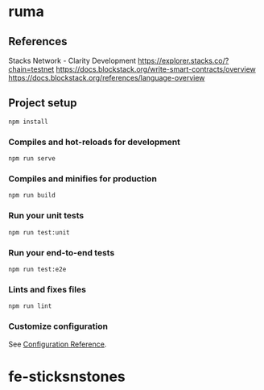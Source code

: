 # ruma

## References

Stacks Network - Clarity Development
https://explorer.stacks.co/?chain=testnet
https://docs.blockstack.org/write-smart-contracts/overview
https://docs.blockstack.org/references/language-overview

## Project setup
```
npm install
```

### Compiles and hot-reloads for development
```
npm run serve
```

### Compiles and minifies for production
```
npm run build
```

### Run your unit tests
```
npm run test:unit
```

### Run your end-to-end tests
```
npm run test:e2e
```

### Lints and fixes files
```
npm run lint
```

### Customize configuration
See [Configuration Reference](https://cli.vuejs.org/config/).
# fe-sticksnstones
